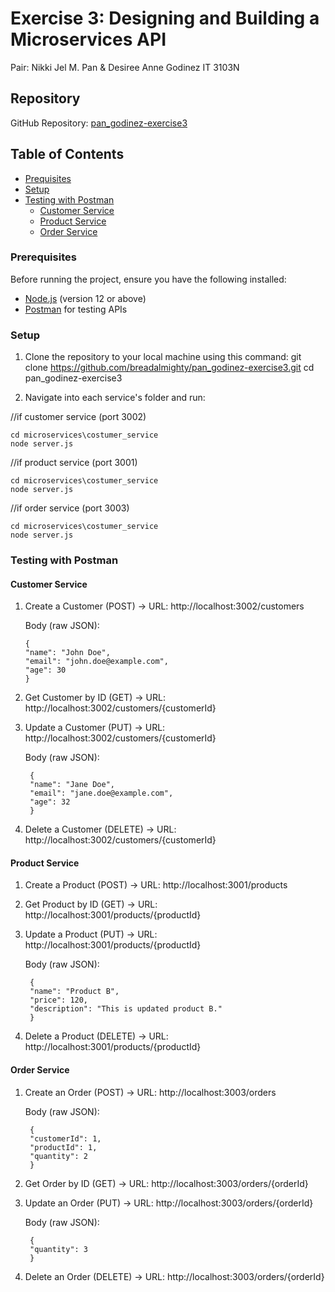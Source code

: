 # Exercise 3: Designing and Building a Microservices API
Pair: Nikki Jel M. Pan & Desiree Anne Godinez
IT 3103N


## Repository
GitHub Repository: [pan_godinez-exercise3](https://github.com/breadalmighty/pan_godinez-exercise3.git)

## Table of Contents
- [Prequisites](#prequisites)
- [Setup](#setup)
- [Testing with Postman](#testing-with-postman)
  - [Customer Service](#customer-service)
  - [Product Service](#product-service)
  - [Order Service](#order-service)

### Prerequisites
Before running the project, ensure you have the following installed:
- [Node.js](https://nodejs.org/en/) (version 12 or above)
- [Postman](https://www.postman.com/) for testing APIs

### Setup 
1. Clone the repository to your local machine using this command:
   git clone https://github.com/breadalmighty/pan_godinez-exercise3.git
   cd pan_godinez-exercise3

2. Navigate into each service's folder and run:

//if customer service (port 3002)

    cd microservices\costumer_service
    node server.js

//if product service (port 3001)

    cd microservices\costumer_service
    node server.js

//if order service (port 3003)

    cd microservices\costumer_service
    node server.js


### Testing with Postman

#### Customer Service 

 1. Create a Customer (POST) -> URL: http://localhost:3002/customers
  
    Body (raw JSON):
    
        {
        "name": "John Doe",
        "email": "john.doe@example.com",
        "age": 30
        }

3. Get Customer by ID (GET) -> URL: http://localhost:3002/customers/{customerId}

4. Update a Customer (PUT) -> URL: http://localhost:3002/customers/{customerId}

    Body (raw JSON):
   
        {
        "name": "Jane Doe",
        "email": "jane.doe@example.com",
        "age": 32
        }

6. Delete a Customer (DELETE) -> URL: http://localhost:3002/customers/{customerId}

#### Product Service 

1. Create a Product (POST) -> URL: http://localhost:3001/products

2. Get Product by ID (GET) -> URL: http://localhost:3001/products/{productId}

3. Update a Product (PUT) -> URL: http://localhost:3001/products/{productId}

    Body (raw JSON):
   
        {
        "name": "Product B",
        "price": 120,
        "description": "This is updated product B."
        }

5. Delete a Product (DELETE) -> URL: http://localhost:3001/products/{productId}


#### Order Service

1. Create an Order (POST) -> URL: http://localhost:3003/orders

    Body (raw JSON):
   
        {
        "customerId": 1,
        "productId": 1,
        "quantity": 2
        }

3. Get Order by ID (GET) -> URL: http://localhost:3003/orders/{orderId}

4. Update an Order (PUT) -> URL: http://localhost:3003/orders/{orderId}

    Body (raw JSON):
   
        {
        "quantity": 3
        }

3. Delete an Order (DELETE) -> URL: http://localhost:3003/orders/{orderId}


